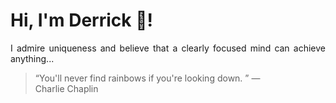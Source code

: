 # Hi, I'm Derrick 👋!
<p align="justify">I admire uniqueness and believe that a clearly focused mind can achieve anything...</p> 
<!-- #quote-start -->
<blockquote>&ldquo;You'll never find rainbows if you're looking down.  &rdquo; &mdash; <footer>Charlie Chaplin</footer></blockquote>
<!-- #quote-end -->
